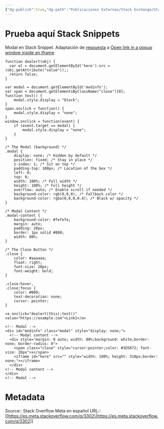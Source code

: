 ```yaml
---
{"dg-publish":true,"dg-path":"Publicaciones Externas/Stack Exchange/Stack Overflow en español/Stack Overflow en español Meta/es.meta.stackoverflow.com-3302.md","permalink":"/publicaciones-externas/stack-exchange/stack-overflow-en-espanol/stack-overflow-en-espanol-meta/es-meta-stackoverflow-com-3302/","title":"Prueba aquí Stack Snippets","hide":true,"noteIcon":"default","created":"2024-04-03T12:49:10.374-06:00","updated":"2024-04-05T16:44:02.727-06:00"}
---
```


# Prueba aquí Stack Snippets

Modal en Stack Snippet. Adaptación de [respuesta](https://stackoverflow.com/a/40071122/1595451) a [Open link in a popup window inside an iframe](https://stackoverflow.com/q/40063146/1595451)


<!-- begin snippet: js hide: false console: true babel: false -->

<!-- language: lang-js -->

    function doalert(obj) {
      var el = document.getElementById('here').src = (obj.getAttribute("value"));;
      return false;
    }

    var modal = document.getElementById('modinfo');
    var span = document.getElementsByClassName("close")[0]; 
    function test() {
        modal.style.display = "block";
    }
    span.onclick = function() {
        modal.style.display = "none";
    }
    window.onclick = function(event) {
        if (event.target == modal) {
            modal.style.display = "none";
        }
    }


<!-- language: lang-css -->

    /* The Modal (background) */
    .modal {
        display: none; /* Hidden by default */
        position: fixed; /* Stay in place */
        z-index: 1; /* Sit on top */
        padding-top: 100px; /* Location of the box */
        left: 0;
        top: 0;
        width: 100%; /* Full width */
        height: 100%; /* Full height */
        overflow: auto; /* Enable scroll if needed */
        background-color: rgb(0,0,0); /* Fallback color */
        background-color: rgba(0,0,0,0.4); /* Black w/ opacity */
    }

    /* Modal Content */
    .modal-content {
        background-color: #fefefe;
        margin: auto;
        padding: 20px;
        border: 1px solid #888;
        width: 80%;
    }

    /* The Close Button */
    .close {
        color: #aaaaaa;
        float: right;
        font-size: 28px;
        font-weight: bold;
    }

    .close:hover,
    .close:focus {
        color: #000;
        text-decoration: none;
        cursor: pointer;
    }

<!-- language: lang-html -->

    <a onclick="doalert(this);test()" value="https://example.com">Link1</a>

    <!-- Modal -->
    <div id="modinfo" class="modal" style="display: none;">
      <!-- Modal content -->
      <div style="margin: 0 auto; width: 80%;background: white;border: none; border-radius: 0">
        <span class="close" style="cursor:pointer;color: #3D5872; font-size: 26px">x</span>
        <iframe id="here" src="" style="width: 100%; height: 310px;border: none;"></iframe>
      </div>
    <!-- Modal content -->
    </div>
    <!-- Modal -->

<!-- end snippet -->



# Metadata
Source:: Stack Overflow Meta en español
URL:: [[https://es.meta.stackoverflow.com/q/3302\|https://es.meta.stackoverflow.com/q/3302]]

